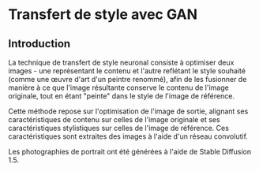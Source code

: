 # Transfert de style avec GAN

## Introduction
La technique de transfert de style neuronal consiste à optimiser deux images - une représentant le contenu et l'autre reflétant le style souhaité (comme une œuvre d'art d'un peintre renommé), afin de les fusionner de manière à ce que l'image résultante conserve le contenu de l'image originale, tout en étant "peinte" dans le style de l'image de référence. 

Cette méthode repose sur l'optimisation de l'image de sortie, alignant ses caractéristiques de contenu sur celles de l'image originale et ses caractéristiques stylistiques sur celles de l'image de référence. Ces caractéristiques sont extraites des images à l'aide d'un réseau convolutif.

Les photographies de portrait ont été générées à l'aide de Stable Diffusion 1.5.
